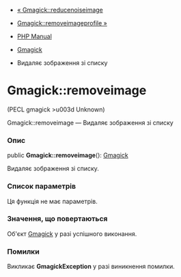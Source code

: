 - [« Gmagick::reducenoiseimage](gmagick.reducenoiseimage.md)
- [Gmagick::removeimageprofile »](gmagick.removeimageprofile.md)

- [PHP Manual](index.md)
- [Gmagick](class.gmagick.md)
- Видаляє зображення зі списку

# Gmagick::removeimage

(PECL gmagick \>u003d Unknown)

Gmagick::removeimage — Видаляє зображення зі списку

### Опис

public **Gmagick::removeimage**(): [Gmagick](class.gmagick.md)

Видаляє зображення зі списку.

### Список параметрів

Ця функція не має параметрів.

### Значення, що повертаються

Об'єкт [Gmagick](class.gmagick.md) у разі успішного виконання.

### Помилки

Викликає **GmagickException** у разі виникнення помилки.
